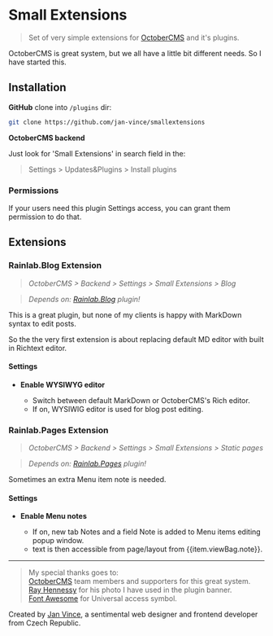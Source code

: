 # Small Extensions
> Set of very simple extensions for [OctoberCMS](http://www.octobercms.com) and it's plugins.

OctoberCMS is great system, but we all have a little bit different needs. So I have started this.


## Installation

**GitHub** clone into `/plugins` dir:

```sh
git clone https://github.com/jan-vince/smallextensions
```

**OctoberCMS backend**

Just look for 'Small Extensions' in search field in the:
> Settings > Updates&Plugins > Install plugins
 
### Permissions

If your users need this plugin Settings access, you can grant them permission to do that.


## Extensions

### Rainlab.Blog Extension

> *OctoberCMS > Backend > Settings > Small Extensions > Blog*

> *Depends on: [Rainlab.Blog](https://octobercms.com/plugin/rainlab-blog) plugin!*


This is a great plugin, but none of my clients is happy with MarkDown syntax to edit posts.

So the the very first extension is about replacing default MD editor with built in Richtext editor.


#### Settings

* **Enable WYSIWYG editor**

	* Switch between default MarkDown or OctoberCMS's Rich editor.
	* If on, WYSIWIG editor is used for blog post editing.

### Rainlab.Pages Extension

> *OctoberCMS > Backend > Settings > Small Extensions > Static pages*

> *Depends on: [Rainlab.Pages](https://octobercms.com/index.php/plugin/rainlab-pages) plugin!*


Sometimes an extra Menu item note is needed.


#### Settings

* **Enable Menu notes**

	* If on, new tab Notes and a field Note is added to Menu items editing popup window.
	* text is then accessible from page/layout from {{item.viewBag.note}}.

---- 
> My special thanks goes to:    
> [OctoberCMS](http://www.octobercms.com) team members and supporters for this great system.   
> [Ray Hennessy](https://unsplash.com/@rayhennessy) for his photo I have used in the plugin banner.    
> [Font Awesome](http://www.fontawesome.io) for Universal access symbol.


Created by [Jan Vince](http://www.vince.cz), a sentimental web designer and frontend developer from Czech Republic.

